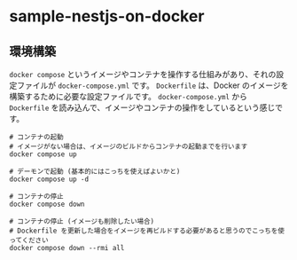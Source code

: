 # sample-nestjs-on-docker

## 環境構築

`docker compose` というイメージやコンテナを操作する仕組みがあり、それの設定ファイルが `docker-compose.yml` です。
`Dockerfile` は、Docker のイメージを構築するために必要な設定ファイルです。
`docker-compose.yml` から `Dockerfile` を読み込んで、イメージやコンテナの操作をしているという感じです。

```
# コンテナの起動
# イメージがない場合は、イメージのビルドからコンテナの起動までを行います
docker compose up

# デーモンで起動 (基本的にはこっちを使えばよいかと)
docker compose up -d

# コンテナの停止
docker compose down

# コンテナの停止 (イメージも削除したい場合)
# Dockerfile を更新した場合をイメージを再ビルドする必要があると思うのでこっちを使ってください
docker compose down --rmi all
```
